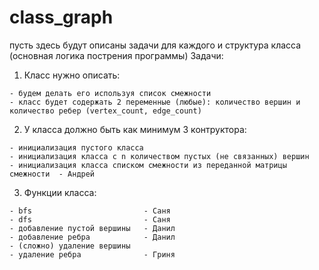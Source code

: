 # class_graph
пусть здесь будут описаны задачи для каждого и структура класса (основная логика пострения программы)
Задачи:
  1) Класс нужно описать:
  
    - будем делать его используя список смежности
    - класс будет содержать 2 переменные (любые): количество вершин и количество ребер (vertex_count, edge_count)
  2) У класса должно быть как минимум 3 контруктора:
  
    - инициализация пустого класса
    - инициализация класса с n количеством пустых (не связанных) вершин
    - инициализация класса списком смежности из переданной матрицы смежности  - Андрей
  3) Функции класса:
    
    - bfs                         - Саня
    - dfs                         - Саня
    - добавление пустой вершины   - Данил
    - добавление ребра            - Данил
    - (сложно) удаление вершины
    - удаление ребра              - Гриня
